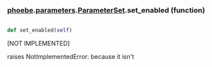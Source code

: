 ### [phoebe](phoebe.md).[parameters](phoebe.parameters.md).[ParameterSet](phoebe.parameters.ParameterSet.md).set_enabled (function)


```py

def set_enabled(self)

```



[NOT IMPLEMENTED]

raises NotImplementedError: because it isn't

